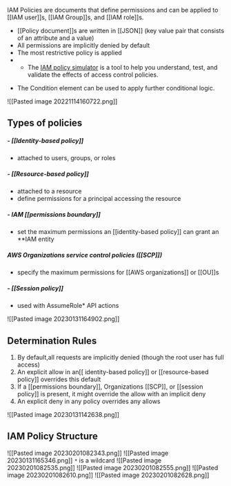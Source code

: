 IAM Policies are documents that define permissions and can be applied to [[IAM user]]s, [[IAM Group]]s, and [[IAM role]]s.

-   [[Policy document]]s are written in [[JSON]] (key value pair that consists of an attribute and a value)
-   All permissions are implicitly denied by default
-   The most restrictive policy is applied
-   *   The [IAM policy simulator](https://policysim.aws.amazon.com/home/index.jsp?#) is a tool to help you understand, test, and validate the effects of access control policies.
*   The Condition element can be used to apply further conditional logic.

![[Pasted image 20221114160722.png]]

## Types of policies

##### - [[Identity-based policy]]
*   attached to users, groups, or roles 
##### - [[Resource-based policy]]
*   attached to a resource
*   define permissions for a principal accessing the resource
##### - IAM [[permissions boundary]]
*  set the maximum permissions an [[identity-based policy]] can grant an **IAM entity
##### AWS Organizations service control policies ([[SCP]])
*   specify the maximum permissions for [[AWS organizations]] or [[OU]]s
##### - [[Session policy]]
*  used with AssumeRole* API actions

![[Pasted image 20230131164902.png]]

## Determination Rules

1.  By default,all requests are implicitly denied (though the root user has full access)
2.  An explicit allow in an[[ identity-based policy]] or [[resource-based policy]] overrides this default
3.  If a [[permissions boundary]], Organizations [[SCP]], or [[session policy]] is present, it might override the allow with an implicit deny
4.  An explicit deny in any policy overrides any allows

![[Pasted image 20230131142638.png]]

## IAM Policy Structure

![[Pasted image 20230201082343.png]]
![[Pasted image 20230131165346.png]]
`*` is a wildcard
![[Pasted image 20230201082535.png]]
![[Pasted image 20230201082555.png]]
![[Pasted image 20230201082610.png]]
![[Pasted image 20230201082628.png]]
